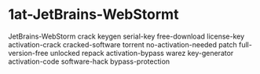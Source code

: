 # 1at-JetBrains-WebStormt
JetBrains-WebStorm  crack keygen serial-key free-download license-key activation-crack cracked-software torrent no-activation-needed patch full-version-free unlocked repack activation-bypass warez key-generator activation-code software-hack bypass-protection
